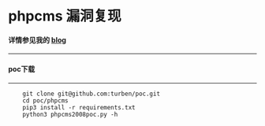# phpcms 漏洞复现  

#### 详情参见我的 [blog](www.befallhell.cn)  
-------


#### poc下载
********************************
```
    git clone git@github.com:turben/poc.git
    cd poc/phpcms
    pip3 install -r requirements.txt
    python3 phpcms2008poc.py -h
```
